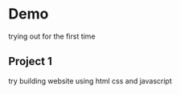 # Demo
trying out for the first time
## Project 1
try building website using html css and javascript
